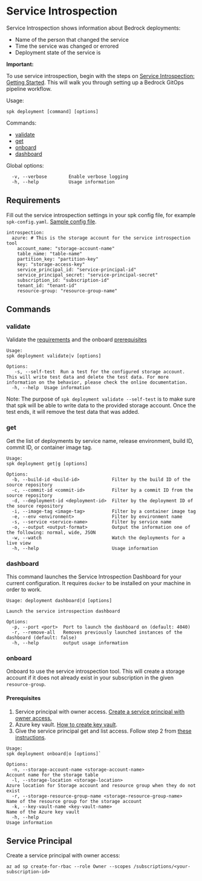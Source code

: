 # Service Introspection

Service Introspection shows information about Bedrock deployments:

- Name of the person that changed the service
- Time the service was changed or errored
- Deployment state of the service is

**Important:**

To use service introspection, begin with the steps on
[Service Introspection: Getting Started](./service-introspection-onboarding.md).
This will walk you through setting up a Bedrock GitOps pipeline workflow.

Usage:

```
spk deployment [command] [options]
```

Commands:

- [validate](#validate)
- [get](#get)
- [onboard](#onboard)
- [dashboard](#dashboard)

Global options:

```
  -v, --verbose        Enable verbose logging
  -h, --help           Usage information
```

## Requirements

Fill out the service introspection settings in your spk config file, for example
`spk-config.yaml`. [Sample config file](./../../spk-config.yaml).

```
introspection:
  azure: # This is the storage account for the service introspection tool
    account_name: "storage-account-name"
    table_name: "table-name"
    partition_key: "partition-key"
    key: "storage-access-key"
    service_principal_id: "service-principal-id"
    service_principal_secret: "service-principal-secret"
    subscription_id: "subscription-id"
    tenant_id: "tenant-id"
    resource-group: "resource-group-name"
```

## Commands

### validate

Validate the [requirements](#requirements) and the onboard
[prerequisites](#prerequisites)

```
Usage:
spk deployment validate|v [options]

Options:
   -s, --self-test  Run a test for the configured storage account. This will write test data and delete the test data. For more information on the behavior, please check the online documentation.
  -h, --help  Usage information

```

Note: The purpose of `spk deployment validate --self-test` is to make sure that
spk will be able to write data to the provided storage account. Once the test
ends, it will remove the test data that was added.

### get

Get the list of deployments by service name, release environment, build ID,
commit ID, or container image tag.

```
Usage:
spk deployment get|g [options]

Options:
  -b, --build-id <build-id>            Filter by the build ID of the source repository
  -c, --commit-id <commit-id>          Filter by a commit ID from the source repository
  -d, --deployment-id <deployment-id>  Filter by the deployment ID of the source repository
  -i, --image-tag <image-tag>          Filter by a container image tag
  -e, --env <environment>              Filter by environment name
  -s, --service <service-name>         Filter by service name
  -o, --output <output-format>         Output the information one of the following: normal, wide, JSON
  -w, --watch                          Watch the deployments for a live view
  -h, --help                           Usage information
```

### dashboard

This command launches the Service Introspection Dashboard for your current
configuration. It requires `docker` to be installed on your machine in order to
work.

```
Usage: deployment dashboard|d [options]

Launch the service introspection dashboard

Options:
  -p, --port <port>  Port to launch the dashboard on (default: 4040)
  -r, --remove-all   Removes previously launched instances of the dashboard (default: false)
  -h, --help         output usage information
```

### onboard

Onboard to use the service introspection tool. This will create a storage
account if it does not already exist in your subscription in the given
`resource-group`.

#### Prerequisites

1. Service principal with owner access.
   [Create a service principal with owner access.](#service-principal)
2. Azure key vault.
   [How to create key vault](https://docs.microsoft.com/en-us/azure-stack/user/azure-stack-key-vault-manage-portal?view=azs-1908).
3. Give the service principal get and list access. Follow step 2 from
   [these instructions](https://docs.microsoft.com/en-us/azure/devops/pipelines/library/variable-groups?view=azure-devops&tabs=yaml#link-secrets-from-an-azure-key-vault).

```
Usage:
spk deployment onboard|o [options]`

Options:
  -n, --storage-account-name <storage-account-name>                Account name for the storage table
  -l, --storage-location <storage-location>                        Azure location for Storage account and resource group when they do not exist
  -r, --storage-resource-group-name <storage-resource-group-name>  Name of the resource group for the storage account
  -k, --key-vault-name <key-vault-name>                            Name of the Azure key vault
  -h, --help                                                       Usage information

```

## Service Principal

Create a service principal with owner access:

```
az ad sp create-for-rbac --role Owner --scopes /subscriptions/<your-subscription-id>
```
